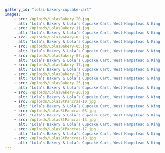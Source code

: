 ```yaml
---
gallery_id: "lolas-bakery-cupcake-cart"
images:
    - src: /uploads/LolasBakery-20.jpg
      alt: "Lola’s Bakery & Lola’s Cupcake Cart, West Hampstead & King’s Cross St Pancras, London"
    - src: /uploads/LolasBakery-11.jpg
      alt: "Lola’s Bakery & Lola’s Cupcake Cart, West Hampstead & King’s Cross St Pancras, London"
    - src: /uploads/LolasBakery-03.jpg
      alt: "Lola’s Bakery & Lola’s Cupcake Cart, West Hampstead & King’s Cross St Pancras, London"
    - src: /uploads/LolasBakery-05.jpg
      alt: "Lola’s Bakery & Lola’s Cupcake Cart, West Hampstead & King’s Cross St Pancras, London"
    - src: /uploads/LolasBakery-07.jpg
      alt: "Lola’s Bakery & Lola’s Cupcake Cart, West Hampstead & King’s Cross St Pancras, London"
    - src: /uploads/LolasBakery-17.jpg
      alt: "Lola’s Bakery & Lola’s Cupcake Cart, West Hampstead & King’s Cross St Pancras, London"
    - src: /uploads/LolasBakery-23.jpg
      alt: "Lola’s Bakery & Lola’s Cupcake Cart, West Hampstead & King’s Cross St Pancras, London"
    - src: /uploads/LolasBakery-25.jpg
      alt: "Lola’s Bakery & Lola’s Cupcake Cart, West Hampstead & King’s Cross St Pancras, London"
    - src: /uploads/LolasBakery-26.jpg
      alt: "Lola’s Bakery & Lola’s Cupcake Cart, West Hampstead & King’s Cross St Pancras, London"
    - src: /uploads/LolasStPancras-10.jpg
      alt: "Lola’s Bakery & Lola’s Cupcake Cart, West Hampstead & King’s Cross St Pancras, London"
    - src: /uploads/LolasStPancras-03.jpg
      alt: "Lola’s Bakery & Lola’s Cupcake Cart, West Hampstead & King’s Cross St Pancras, London"
    - src: /uploads/LolasStPancras-13.jpg
      alt: "Lola’s Bakery & Lola’s Cupcake Cart, West Hampstead & King’s Cross St Pancras, London"
    - src: /uploads/LolasStPancras-17.jpg
      alt: "Lola’s Bakery & Lola’s Cupcake Cart, West Hampstead & King’s Cross St Pancras, London"
    - src: /uploads/LolasStPancras-18.jpg
      alt: "Lola’s Bakery & Lola’s Cupcake Cart, West Hampstead & King’s Cross St Pancras, London"
---
```

